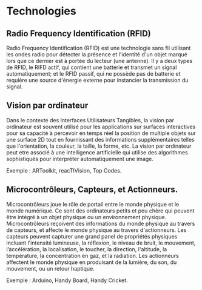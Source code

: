 # Technologies

## Radio Frequency Identification (RFID)

Radio Frequency Identification (RFID) est une technologie sans fil utilisant les ondes radio pour détecter la présence et l'identité d'un objet marqué lors que ce dernier est à portée du lecteur (une antenne). Il y a deux types de RFID, le RIFD actif, qui contient une batterie et transmet un signal automatiquement; et le RFID passif, qui ne possède pas de batterie et requière une source d'énergie externe pour instancier la transmission du signal.

## Vision par ordinateur

Dans le contexte des Interfaces Utilisateurs Tangibles, la vision par ordinateur est souvent utilisé pour les applications sur surfaces interactives pour sa capacité à percevoir en temps réel la position de multiple objets sur une surface 2D tout en fournissant des informations supplémentaires telles que l'orientation, la couleur, la taille, la forme, etc. La vision par ordinateur peut etre associé à une intelligence artificielle qui utilise des algorithmes sophistiqués pour interpréter automatiquement une image.

Exemple : ARToolkit, reacTIVision, Top Codes.

## Microcontrôleurs, Capteurs, et Actionneurs.

Microcontrôleurs joue le rôle de portail entre le monde physique et le monde numérique. Ce sont des ordinateurs petits et peu chère qui peuvent être intégré à un objet physique ou un environnement physique. Microcontrôleurs reçoivent des informations du monde physique au travers de capteurs, et affecte le monde physique au travers d'actionneurs. Les capteurs peuvent capturer une grand panel de propriétés physiques incluant l'intensité lumineuse, la réflexion, le niveau de bruit, le mouvement, l’accélération, la localisation, le toucher, la direction, l'altitude, la température, la concentration en gaz, et la radiation. Les actionneurs affectent le monde physique en produisant de la lumière, du son, du mouvement, ou un retour haptique.

Exemple : Arduino, Handy Board, Handy Cricket.

